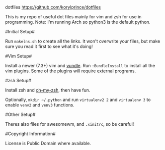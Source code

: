 dotfiles
<https://github.com/korylprince/dotfiles>

This is my repo of useful dot files mainly for vim and zsh for use in programming. Note: I'm running Arch so python3 is the default python.

#Initial Setup#

Run `makelns.sh` to create all the links. It won't overwrite your files, but make sure you read it first to see what it's doing!

#Vim Setup#

Install a newer (7.3+) vim and [vundle](https://github.com/gmarik/vundle). Run `:BundleInstall` to install all the vim plugins. Some of the plugins will require external programs.

#zsh Setup#

Install zsh and [oh-my-zsh](https://github.com/robbyrussell/oh-my-zsh), then have fun.

Optionally, `mkdir ~/.python` and run `virtualenv2 2` and `virtualenv 3` to enable `venv2` and `venv3` functions.

#Other Setup#

Theres also files for awesomewm, and `.xinitrc`, so be careful!

#Copyright Information#

License is Public Domain where available.
